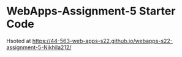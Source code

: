 # WebApps-Assignment-5 Starter Code

Hsoted at https://44-563-web-apps-s22.github.io/webapps-s22-assignment-5-Nikhila212/
